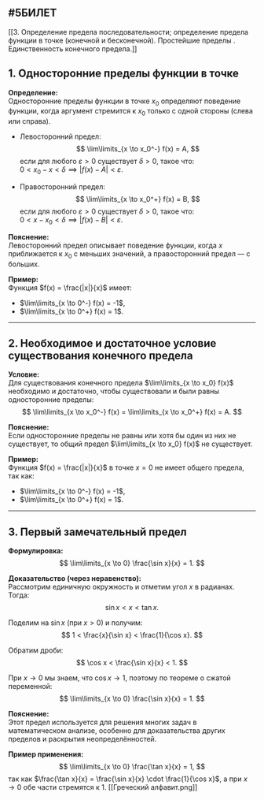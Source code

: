 #5БИЛЕТ
---
[[3. Определение предела последовательности; определение предела функции в точке (конечной и бесконечной). Простейшие пределы  . Единственность конечного предела.]]
## 1. Односторонние пределы функции в точке

**Определение:**  
Односторонние пределы функции в точке $x_0$ определяют поведение функции, когда аргумент стремится к $x_0$ только с одной стороны (слева или справа).

- Левосторонний предел:
$$
\lim\limits_{x \to x_0^-} f(x) = A,
$$
если для любого $\varepsilon > 0$ существует $\delta > 0$, такое что:  
$0 < x_0 - x < \delta \implies |f(x) - A| < \varepsilon$.

- Правосторонний предел:
$$
\lim\limits_{x \to x_0^+} f(x) = B,
$$
если для любого $\varepsilon > 0$ существует $\delta > 0$, такое что:  
$0 < x - x_0 < \delta \implies |f(x) - B| < \varepsilon$.

**Пояснение:**  
Левосторонний предел описывает поведение функции, когда $x$ приближается к $x_0$ с меньших значений, а правосторонний предел — с больших.

**Пример:**  
Функция $f(x) = \frac{|x|}{x}$ имеет:
- $\lim\limits_{x \to 0^-} f(x) = -1$,
- $\lim\limits_{x \to 0^+} f(x) = 1$.

---

## 2. Необходимое и достаточное условие существования конечного предела

**Условие:**  
Для существования конечного предела $\lim\limits_{x \to x_0} f(x)$ необходимо и достаточно, чтобы существовали и были равны односторонние пределы:  
$$
\lim\limits_{x \to x_0^-} f(x) = \lim\limits_{x \to x_0^+} f(x) = A.
$$

**Пояснение:**  
Если односторонние пределы не равны или хотя бы один из них не существует, то общий предел $\lim\limits_{x \to x_0} f(x)$ не существует.

**Пример:**  
Функция $f(x) = \frac{|x|}{x}$ в точке $x = 0$ не имеет общего предела, так как:
- $\lim\limits_{x \to 0^-} f(x) = -1$,
- $\lim\limits_{x \to 0^+} f(x) = 1$.

---

## 3. Первый замечательный предел

**Формулировка:**
$$
\lim\limits_{x \to 0} \frac{\sin x}{x} = 1.
$$

**Доказательство (через неравенство):**  
Рассмотрим единичную окружность и отметим угол $x$ в радианах. Тогда:
$$
\sin x < x < \tan x.
$$

Поделим на $\sin x$ (при $x > 0$) и получим:
$$
1 < \frac{x}{\sin x} < \frac{1}{\cos x}.
$$

Обратим дроби:
$$
\cos x < \frac{\sin x}{x} < 1.
$$

При $x \to 0$ мы знаем, что $\cos x \to 1$, поэтому по теореме о сжатой переменной:
$$
\lim\limits_{x \to 0} \frac{\sin x}{x} = 1.
$$

**Пояснение:**  
Этот предел используется для решения многих задач в математическом анализе, особенно для доказательства других пределов и раскрытия неопределённостей.

**Пример применения:**  
$$
\lim\limits_{x \to 0} \frac{\tan x}{x} = 1,
$$
так как $\frac{\tan x}{x} = \frac{\sin x}{x} \cdot \frac{1}{\cos x}$, а при $x \to 0$ обе части стремятся к 1.
[[Греческий алфавит.png]]
